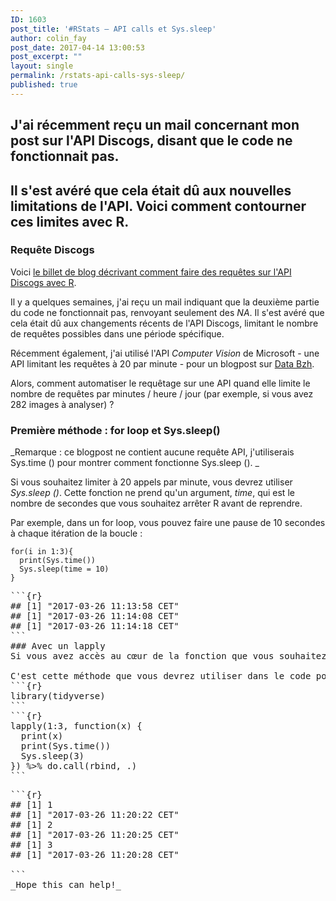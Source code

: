 ```yaml
---
ID: 1603
post_title: '#RStats — API calls et Sys.sleep'
author: colin_fay
post_date: 2017-04-14 13:00:53
post_excerpt: ""
layout: single
permalink: /rstats-api-calls-sys-sleep/
published: true
---
```

## J'ai récemment reçu un mail concernant mon post sur l'API Discogs, disant que le code ne fonctionnait pas.
## Il s'est avéré que cela était dû aux nouvelles limitations de l'API. Voici comment contourner ces limites avec R.
<!--more-->
### Requête Discogs
Voici <a href="http://colinfay.me/data-vinyles-bibliotheque-discogs-r/" target="_blank">le billet de blog décrivant comment faire des requêtes sur l'API Discogs avec R</a>.

Il y a quelques semaines, j'ai reçu un mail indiquant que la deuxième partie du code ne fonctionnait pas, renvoyant seulement des _NA_. Il s'est avéré que cela était dû aux changements récents de l'API Discogs, limitant le nombre de requêtes possibles dans une période spécifique.

Récemment également, j'ai utilisé l'API _Computer Vision_ de Microsoft - une API limitant les requêtes à 20 par minute -  pour un blogpost sur <a href="http://data-bzh.fr">Data Bzh</a>.

Alors, comment automatiser le requêtage sur une API quand elle limite le nombre de requêtes par minutes / heure / jour (par exemple, si vous avez 282 images à analyser) ?
### Première méthode : for loop et Sys.sleep()
_Remarque : ce blogpost ne contient aucune requête API, j'utiliserais Sys.time () pour montrer comment fonctionne Sys.sleep ().
_

Si vous souhaitez limiter à 20 appels par minute, vous devrez utiliser _Sys.sleep ()_. Cette fonction ne prend qu'un argument, _time_, qui est le nombre de secondes que vous souhaitez arrêter R avant de reprendre.

Par exemple, dans un for loop, vous pouvez faire une pause de 10 secondes à chaque itération de la boucle :
```{r} 
for(i in 1:3){
  print(Sys.time())
  Sys.sleep(time = 10)
}
```
<pre>```{r} 
## [1] "2017-03-26 11:13:58 CET"
## [1] "2017-03-26 11:14:08 CET"
## [1] "2017-03-26 11:14:18 CET"
```
### Avec un lapply
Si vous avez accès au cœur de la fonction que vous souhaitez utiliser (par exemple la fonction requêtant l'API), vous pouvez utiliser un _lapply_, et insérer _Sys.sleep ()_ dans cette fonction.

C'est cette méthode que vous devrez utiliser dans le code pour Discogs, et que j'ai utiliser dans le billet sur Computer Vision.
```{r} 
library(tidyverse)
```
```{r} 
lapply(1:3, function(x) {
  print(x)
  print(Sys.time()) 
  Sys.sleep(3)
}) %&gt;% do.call(rbind, .) 
```
<pre>```{r} 
## [1] 1
## [1] "2017-03-26 11:20:22 CET"
## [1] 2
## [1] "2017-03-26 11:20:25 CET"
## [1] 3
## [1] "2017-03-26 11:20:28 CET"

```
_Hope this can help!_
